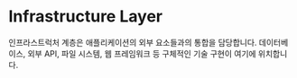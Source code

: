 # Infrastructure Layer

인프라스트럭처 계층은 애플리케이션의 외부 요소들과의 통합을 담당합니다. 데이터베이스, 외부 API, 파일 시스템, 웹 프레임워크 등 구체적인 기술 구현이 여기에 위치합니다.
